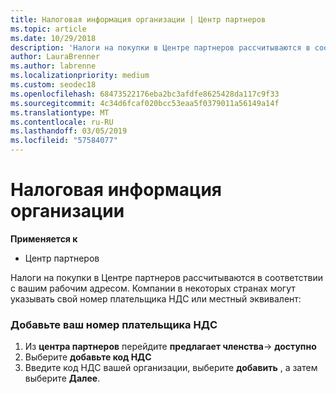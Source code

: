 ```yaml
---
title: Налоговая информация организации | Центр партнеров
ms.topic: article
ms.date: 10/29/2018
description: 'Налоги на покупки в Центре партнеров рассчитываются в соответствии с вашим рабочим адресом. Компании в некоторых странах могут указывать свой номер плательщика НДС или местный эквивалент:'
author: LauraBrenner
ms.author: labrenne
ms.localizationpriority: medium
ms.custom: seodec18
ms.openlocfilehash: 68473522176eba2bc3afdfe8625428da117c9f33
ms.sourcegitcommit: 4c34d6fcaf020bcc53eaa5f0379011a56149a14f
ms.translationtype: MT
ms.contentlocale: ru-RU
ms.lasthandoff: 03/05/2019
ms.locfileid: "57584077"
---
```

# <a name="organization-tax-information"></a>Налоговая информация организации

**Применяется к**

-  Центр партнеров

Налоги на покупки в Центре партнеров рассчитываются в соответствии с вашим рабочим адресом. Компании в некоторых странах могут указывать свой номер плательщика НДС или местный эквивалент:

### <a name="add-your-vat-id"></a>Добавьте ваш номер плательщика НДС

1.  Из **центра партнеров** перейдите **предлагает членства**-> **доступно**
2.  Выберите **добавьте код НДС**
3.  Введите код НДС вашей организации, выберите **добавить** , а затем выберите **Далее**.





 



